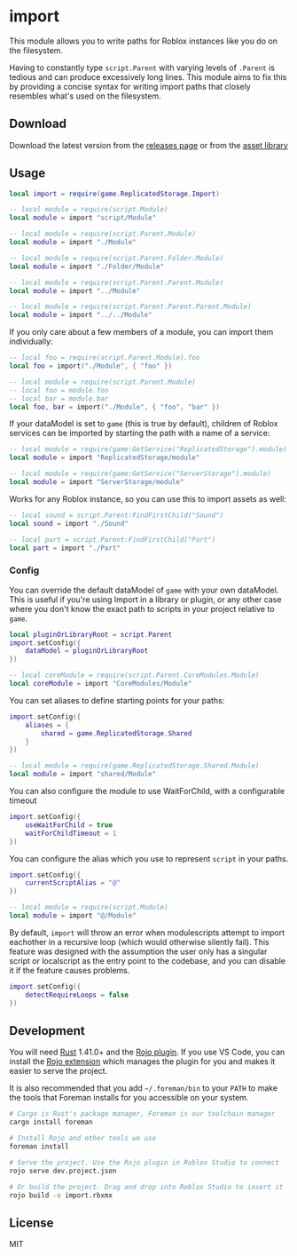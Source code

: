 # import

This module allows you to write paths for Roblox instances like you do on the filesystem.

Having to constantly type `script.Parent` with varying levels of `.Parent` is tedious and can produce excessively long lines. This module aims to fix this by providing a concise syntax for writing import paths that closely resembles what's used on the filesystem.

## Download

Download the latest version from the [releases page](https://github.com/vocksel/import/releases) or from the [asset library](https://www.roblox.com/library/7218303036/import)

## Usage

```lua
local import = require(game.ReplicatedStorage.Import)

-- local module = require(script.Module)
local module = import "script/Module"

-- local module = require(script.Parent.Module)
local module = import "./Module"

-- local module = require(script.Parent.Folder.Module)
local module = import "./Folder/Module"

-- local module = require(script.Parent.Parent.Module)
local module = import "../Module"

-- local module = require(script.Parent.Parent.Parent.Module)
local module = import "../../Module"
```

If you only care about a few members of a module, you can import them individually:

```lua
-- local foo = require(script.Parent.Module).foo
local foo = import("./Module", { "foo" })

-- local module = require(script.Parent.Module)
-- local foo = module.foo
-- local bar = module.bar
local foo, bar = import("./Module", { "foo", "bar" })
```

If your dataModel is set to `game` (this is true by default), children of Roblox services can be imported by starting the path with a name of a service:

```lua
-- local module = require(game:GetService("ReplicatedStorage").module)
local module = import "ReplicatedStorage/module"

-- local module = require(game:GetService("ServerStorage").module)
local module = import "ServerStorage/module"
```

Works for any Roblox instance, so you can use this to import assets as well:

```lua
-- local sound = script.Parent:FindFirstChild("Sound")
local sound = import "./Sound"

-- local part = script.Parent:FindFirstChild("Part")
local part = import "./Part"
```

### Config

You can override the default dataModel of `game` with your own dataModel. This is useful if you're using Import in a library or plugin, or any other case where you don't know the exact path to scripts in your project relative to `game`.

```lua
local pluginOrLibraryRoot = script.Parent
import.setConfig({
	dataModel = pluginOrLibraryRoot
})

-- local coreModule = require(script.Parent.CoreModules.Module)
local coreModule = import "CoreModules/Module"
```

You can set aliases to define starting points for your paths:

```lua
import.setConfig({
	aliases = {
		shared = game.ReplicatedStorage.Shared
	}
})

-- local module = require(game.ReplicatedStorage.Shared.Module)
local module = import "shared/Module"
```

You can also configure the module to use WaitForChild, with a configurable timeout

```lua
import.setConfig({
	useWaitForChild = true
	waitForChildTimeout = 1
})
```

You can configure the alias which you use to represent `script` in your paths.

```lua
import.setConfig({
	currentScriptAlias = "@"
})

-- local module = require(script.Module)
local module = import "@/Module"
```

By default, `import` will throw an error when modulescripts attempt to import eachother in a recursive loop (which would otherwise silently fail). This feature was designed with the assumption the user only has a singular script or localscript as the entry point to the codebase, and you can disable it if the feature causes problems.
```lua
import.setConfig({
	detectRequireLoops = false
})
```

## Development

You will need [Rust](https://www.rust-lang.org/) 1.41.0+ and the [Rojo plugin](https://www.roblox.com/library/4048317704/Rojo-6). If you use VS Code, you can install the [Rojo extension](https://marketplace.visualstudio.com/items?itemName=evaera.vscode-rojo) which manages the plugin for you and makes it easier to serve the project.

It is also recommended that you add `~/.foreman/bin` to your `PATH` to make the tools that Foreman installs for you accessible on your system.

```sh
# Cargo is Rust's package manager, Foreman is our toolchain manager
cargo install foreman

# Install Rojo and other tools we use
foreman install

# Serve the project. Use the Rojo plugin in Roblox Studio to connect
rojo serve dev.project.json

# Or build the project. Drag and drop into Roblox Studio to insert it
rojo build -o import.rbxmx
```

## License

MIT
